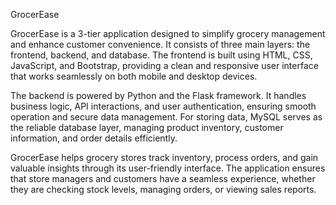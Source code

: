 GrocerEase

GrocerEase is a 3-tier application designed to simplify grocery management and enhance customer convenience. It consists of three main layers: the frontend, backend, and database. The frontend is built using HTML, CSS, JavaScript, and Bootstrap, providing a clean and responsive user interface that works seamlessly on both mobile and desktop devices.

The backend is powered by Python and the Flask framework. It handles business logic, API interactions, and user authentication, ensuring smooth operation and secure data management. For storing data, MySQL serves as the reliable database layer, managing product inventory, customer information, and order details efficiently.

GrocerEase helps grocery stores track inventory, process orders, and gain valuable insights through its user-friendly interface. The application ensures that store managers and customers have a seamless experience, whether they are checking stock levels, managing orders, or viewing sales reports.



